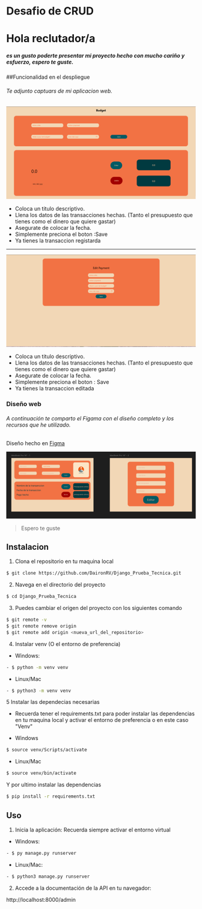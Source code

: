 ﻿# Desafio de CRUD


# Hola reclutador/a

##### es un gusto poderte presentar mi proyecto hecho con mucho cariño y esfuerzo, espero te guste. 

##Funcionalidad en el despliegue
###### Te adjunto captuars de mi aplicacion web.
![](https://github.com/DaironRV/Django_Prueba_Tecnica/blob/main/pagina%20Django%20prueba%20.png)

- Coloca un titulo descriptivo.
- Llena los datos de las transacciones hechas. (Tanto el presupuesto que tienes como el dinero que quiere gastar)
- Asegurate de colocar la fecha.
- Simplemente preciona el boton :Save
- Ya tienes la transaccion registarda

------------

![](https://github.com/DaironRV/Django_Prueba_Tecnica/blob/main/Edit%20payment.png)

- Coloca un titulo descriptivo.
- Llena los datos de las transacciones hechas. (Tanto el presupuesto que tienes como el dinero que quiere gastar)
- Asegurate de colocar la fecha.
- Simplemente preciona el boton :  Save
- Ya tienes la transaccion editada





### Diseño web
###### A continuación te  comparto el Figama con el diseño completo y los recursos que he utilizado.

Diseño hecho en [Figma](https://www.figma.com/design/Knm3UsUub82eVhL4hvEEWJ/Untitled?node-id=0-1&t=DBJhaboQLF05nIUH-1)

![](https://github.com/DaironRV/Django_Prueba_Tecnica/blob/main/Figma.png)

>Espero te guste




## Instalacion

1. Clona el repositorio en tu maquina local
```bash
$ git clone https://github.com/DaironRV/Django_Prueba_Tecnica.git
```

2. Navega en el directorio del proyecto 
```bash
$ cd Django_Prueba_Tecnica
```

3. Puedes cambiar el origen del proyecto con los siguientes comando

```bash
$ git remote -v
$ git remote remove origin
$ git remote add origin <nueva_url_del_repositorio>
```

4. Instalar venv (O el entorno de preferencia)
- Windows:
```bash
- $ python -m venv venv
```
- Linux/Mac
```bash
- $ python3 -m venv venv
```


5 Instalar las dependecias necesarias
- Recuerda tener el requirements.txt para poder instalar las dependencias en tu maquina local y activar el entorno de preferencia o en este caso "Venv"

- Windows
```bash
$ source venv/Scripts/activate
```

- Linux/Mac
```bash
$ source venv/bin/activate
```
Y por ultimo instalar las dependencias

```bash
$ pip install -r requirements.txt
```

## Uso

1. Inicia la aplicación: Recuerda siempre activar el entorno virtual

- Windows:

```bash
- $ py manage.py runserver 
```

- Linux/Mac:

```bash
- $ python3 manage.py runserver
```

2. Accede a la documentación de la API en tu navegador:

http://localhost:8000/admin


